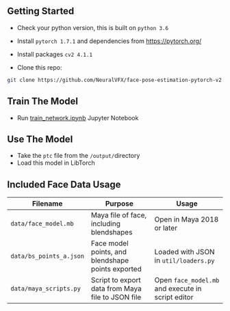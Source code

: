 
## Getting Started
- Check your python version, this is built on `python 3.6`
- Install `pytorch 1.7.1` and dependencies from https://pytorch.org/
- Install packages `cv2 4.1.1`

- Clone this repo:

```bash
git clone https://github.com/NeuralVFX/face-pose-estimation-pytorch-v2.git
```

## Train The Model
- Run [train_network.ipynb](train_network.ipynb) Jupyter Notebook

## Use The Model
- Take the `ptc` file from the `/output/`directory
- Load this model in LibTorch

## Included Face Data Usage


| **Filename**         | **Purpose**                                                        |  **Usage**             |
|------------------------------|--------------------------------------------------------------------|-------------------------|
| `data/face_model.mb`    |  Maya file of face, including blendshapes |    Open in Maya 2018 or later            |
| `data/bs_points_a.json`   | Face model points, and blendshape points exported  |   Loaded with JSON in `util/loaders.py`        |
| `data/maya_scripts.py`      |  Script to export data from Maya file to JSON file      |   Open `face_model.mb` and execute in script editor                   |

